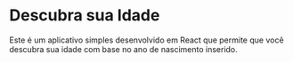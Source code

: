 # Descubra sua Idade
Este é um aplicativo simples desenvolvido em React que permite que você descubra sua idade com base no ano de nascimento inserido.

